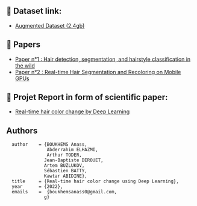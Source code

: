 ## 🔗 Dataset link:
- [ Augmented Dataset (2.4gb)]( https://bordeauxinpfr-my.sharepoint.com/personal/abderrahim_elhazmi_bordeaux-inp_fr/_layouts/15/onedrive.aspx?id=%2Fpersonal%2Fabderrahim%5Felhazmi%5Fbordeaux%2Dinp%5Ffr%2FDocuments%2FPROJECTS%2FPROECT%2F512x512%2BFIGARO%5FAugmented%2Erar&parent=%2Fpersonal%2Fabderrahim%5Felhazmi%5Fbordeaux%2Dinp%5Ffr%2FDocuments%2FPROJECTS%2FPROECT&ga=1
 "Augmented Dataset (2.4gb)")

## 🔗 Papers
- [ Paper n°1 : Hair detection, segmentation, and hairstyle classification in the wild](https://doi.org/10.1016/j.imavis.2018.02.001 "Hair detection, segmentation, and hairstyle classification in the wild")
- [ Paper n°2 : Real-time Hair Segmentation and Recoloring on Mobile GPUs]( 	
https://doi.org/10.48550/arXiv.1907.06740 "Real-time Hair Segmentation and Recoloring on Mobile GPUs")
## 🔗 Projet Report in form of scientific paper:
- [ Real-time hair color change by Deep Learning](https://bordeauxinpfr-my.sharepoint.com/:b:/g/personal/anass_boukhems_bordeaux-inp_fr/EYeOgfHMKOFOjFKhHTBI8H4BUiAwGGal-17vZUTdYhSL6w?e=I1PWWT
 "Real-time hair color change by Deep Learning")

## Authors
```
  author    = {BOUKHEMS Anass,
               Abderrahim ELHAZMI,
               Arthur TODER,
              Jean-Baptiste DEROUET,
              Artem BUZLUKOV,
              Sébastien BATTY,
              Kawtar ABIDINE},
  title     = {Real-time hair color change using Deep Learning},
  year      = {2022},
  emails    =  {boukhemsanass0@gmail.com,
              g}

```
